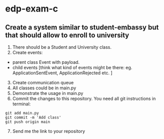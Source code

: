 # edp-exam-c

## Create a system similar to student-embassy but that should allow to enroll to university
1. There should be a Student and University class.
2. Create events:
* parent class Event with payload.
* child events [think what kind of events might be there: eg. ApplicationSentEvent, ApplicationRejected etc. ]
3. Create communication queue
4. All classes could be in main.py
5. Demonstrate the usage in main.py
6. Commit the changes to this repository.
You need all git instructions in terminal:
``` 
git add main.py 
git commit -m 'Add class'
git push origin main
```
7. Send me the link to your repository

